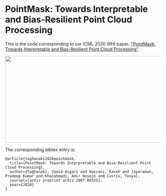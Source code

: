 # PointMask: Towards Interpretable and Bias-Resilient Point Cloud Processing

This is the code corresponding to our ICML 2020 WHI paper, ["PointMask: Towards Interpretable and Bias-Resilient Point Cloud Processing"](https://arxiv.org/abs/2007.04525).



<div align="center">
<img src="https://github.com/asgsaeid/PointMask/blob/main/pointmask.png" width="800" height="280">
</div>


The corresponding bibtex entry is:

```
@article{taghanaki2020pointmask,
  title={PointMask: Towards Interpretable and Bias-Resilient Point Cloud Processing},
  author={Taghanaki, Saeid Asgari and Hassani, Kaveh and Jayaraman, Pradeep Kumar and Khasahmadi, Amir Hosein and Custis, Tonya},
  journal={arXiv preprint arXiv:2007.04525},
  year={2020}
}
```

